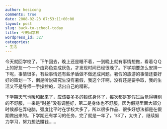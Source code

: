 ```yaml
---
author: hesicong
comments: true
date: 2008-02-23 07:53:11+00:00
layout: post
slug: back-to-school-today
title: 今天回学校
wordpress_id: 327
categories:
- 生活
---
```


今天就回学校了，下午回去，晚上还是睡不着，一到晚上就有事情想做，看着ＱＱ上的好友一个一个由彩色变成灰色，才发现时间已经很晚了。下学期要怎么安排一下呢，事情很多，有些事情还有些矛盾做不做还成问题。暑假的旅游的事情还要好好的策划一下，倒是听说研究生没有暑假，我这个汗啊，没有还是要争取，我的生活又不是导师一手操控的，活出自己的精彩。

下学期天气也暖和起来了，应该要多多的锻炼身体了，每次都是寒假过后觉得特别的不舒服，一来是“时差”没有调整好，第二是身体也不舒服，因为假期里面大部分时候都在弄电脑，强度比平时在学校大多了，所以很多作品、很多好想法都是在假期做出来的。下学期还有学习的任务，完了就是一年了，1/3了，太快了，继续努力学习，努力想法赚钱……
